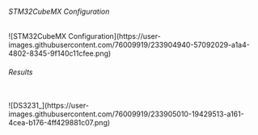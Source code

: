 <h6>STM32CubeMX Configuration</h6>
![STM32CubeMX Configuration](https://user-images.githubusercontent.com/76009919/233904940-57092029-a1a4-4802-8345-9f140c11cfee.png)

<h6>Results</h6> <br>
![DS3231_](https://user-images.githubusercontent.com/76009919/233905010-19429513-a161-4cea-b176-4ff429881c07.png)
